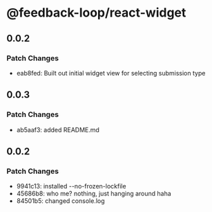 # @feedback-loop/react-widget

## 0.0.2

### Patch Changes

- eab8fed: Built out initial widget view for selecting submission type

## 0.0.3

### Patch Changes

- ab5aaf3: added README.md

## 0.0.2

### Patch Changes

- 9941c13: installed --no-frozen-lockfile
- 45686b8: who me? nothing, just hanging around haha
- 84501b5: changed console.log
